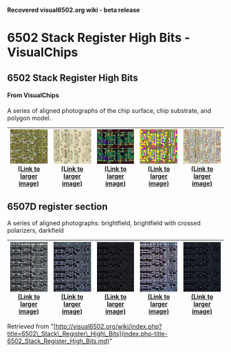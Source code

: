 **Recovered visual6502.org wiki - beta release**

# 6502 Stack Register High Bits - VisualChips

## 6502 Stack Register High Bits

#### From VisualChips

A series of aligned photographs of the chip surface, chip substrate, and polygon model.

| ![Image (no description given)](images/thumb/7/70/Stack_reg_high2_top.jpg/200px-Stack_reg_high2_top.jpg) [(Link to larger image)](index.php-title-File-Stack_reg_high2_top.jpg.md) | ![Image (no description given)](images/thumb/1/15/Stack_reg_high2_sub.jpg/200px-Stack_reg_high2_sub.jpg) [(Link to larger image)](index.php-title-File-Stack_reg_high2_sub.jpg.md) | ![Image (no description given)](images/thumb/0/0d/Stack_reg_high2_vec.jpg/200px-Stack_reg_high2_vec.jpg) [(Link to larger image)](index.php-title-File-Stack_reg_high2_vec.jpg.md) | ![Image (no description given)](images/thumb/f/f1/Stack_reg_high2_subTied.jpg/200px-Stack_reg_high2_subTied.jpg) [(Link to larger image)](index.php-title-File-Stack_reg_high2_subTied.jpg.md) | ![Image (no description given)](images/thumb/b/ba/Stack_reg_high2_SPVTB.jpg/200px-Stack_reg_high2_SPVTB.jpg) [(Link to larger image)](index.php-title-File-Stack_reg_high2_SPVTB.jpg.md) |
|:---:|:---:|:---:|:---:|:---:|

## 6507D register section

A series of aligned photographs: brightfield, brightfield with crossed polarizers, darkfield

| ![Image (no description given)](images/thumb/d/d2/6507_20x_top-000000r.jpg/160px-6507_20x_top-000000r.jpg) [(Link to larger image)](index.php-title-File-6507_20x_top-000000r.jpg.md) | ![Image (no description given)](images/thumb/d/d3/6507_20x_top-000003r.jpg/160px-6507_20x_top-000003r.jpg) [(Link to larger image)](index.php-title-File-6507_20x_top-000003r.jpg.md) | ![Image (no description given)](images/thumb/3/36/6507_20x_top-000004r.jpg/160px-6507_20x_top-000004r.jpg) [(Link to larger image)](index.php-title-File-6507_20x_top-000004r.jpg.md) | ![Image (no description given)](images/thumb/b/b7/6507_20x_top-000007r.jpg/160px-6507_20x_top-000007r.jpg) [(Link to larger image)](index.php-title-File-6507_20x_top-000007r.jpg.md) | ![Image (no description given)](images/thumb/8/89/6507_20x_top-000008r.jpg/160px-6507_20x_top-000008r.jpg) [(Link to larger image)](index.php-title-File-6507_20x_top-000008r.jpg.md) |
|:---:|:---:|:---:|:---:|:---:|

Retrieved from "[http://visual6502.org/wiki/index.php?title=6502\_Stack\_Register\_High\_Bits](index.php-title-6502_Stack_Register_High_Bits.md)"


